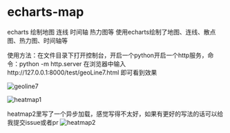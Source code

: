 ﻿# echarts-map
echarts 绘制地图 连线 时间轴 热力图等
使用echarts绘制了地图、连线、散点图、热力图、时间轴等

使用方法：在文件目录下打开控制台，开启一个python开启一个http服务，命令：python -m http.server
         在浏览器中输入http://127.0.0.1:8000/test/geoLine7.html 即可看到效果
         
![geoline7](https://github.com/bolanlaike/echarts-map/blob/master/geoLine7.bmp)

![heatmap1](https://github.com/bolanlaike/echarts-map/blob/master/heatmap1.bmp)

heatmap2里写了一个异步加载，感觉写得不太好，如果有更好的写法的话可以给我提交issue或者pr
![heatmap2](https://github.com/bolanlaike/echarts-map/blob/master/heatmap2.bmp)
